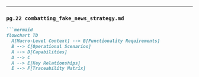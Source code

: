 
---

### `pg.22 combatting_fake_news_strategy.md`
```markdown
```mermaid
flowchart TD
  A[Macro-Level Context] --> B[Functionality Requirements]
  B --> C[Operational Scenarios]
  A --> D[Capabilities]
  D --> C
  A --> E[Key Relationships]
  E --> F[Traceability Matrix]
